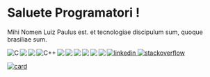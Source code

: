 <h1> Saluete Programatori ! </h1>
<p> Mihi Nomen Luiz Paulus est. et tecnologiae discipulum sum, quoque brasiliae sum. </p>

<a href="https://www.linkedin.com/in/luiz-paulo-82846a255?lipi=urn%3Ali%3Apage%3Ad_flagship3_profile_view_base_contact_details%3BZzVz%2FPvhTKyyyKP5XOcMeg%3D%3D">
<img src="https://img.shields.io/badge/LinkedIn-0077B5?style=for-the-badge&logo=linkedin&logoColor=" alt="linkedin">
</a>

<a href="https://stackoverflow.com/users/20373525/luiz">
<img src="https://img.shields.io/badge/Stack_Overflow-FE7A16?style=for-the-badge&logo=stack-overflow&logoColor=white" alt="stackoverflow">
</a>

<img align="left" src="https://img.shields.io/badge/C-00599C?style=for-the-badge&logo=c&logoColor=white" alt="C">

<img align="left" src="https://img.shields.io/badge/Python-3776AB?style=for-the-badge&logo=python&logoColor=white">

<img align="left" src="https://img.shields.io/badge/Git-E34F26?style=for-the-badge&logo=git&logoColor=white">

<img align="left" src="https://img.shields.io/badge/C%2B%2B-00599C?style=for-the-badge&logo=c%2B%2B&logoColor=white" alt="C++">

<img align="left" src="https://img.shields.io/badge/HTML-239120?style=for-the-badge&logo=html5&logoColor=white">

<img align="left" src="https://img.shields.io/badge/JavaScript-F7DF1E?style=for-the-badge&logo=javascript&logoColor=black">

<img align="left" src="https://img.shields.io/badge/CSS-239120?&style=for-the-badge&logo=css3&logoColor=white">

<img align="left" src="https://img.shields.io/badge/PHP-777BB4?style=for-the-badge&logo=php&logoColor=white">

<img align="left" src="https://img.shields.io/badge/Shell_Script-121011?style=for-the-badge&logo=gnu-bash&logoColor=white">

<img align="left" src="https://img.shields.io/badge/Linux-E34F26?style=for-the-badge&logo=linux&logoColor=black">

[![card](https://github-readme-stats.vercel.app/api?username=LPLA-br&theme=default)](https://github.com/anuraghazra/github-readme-stats)


